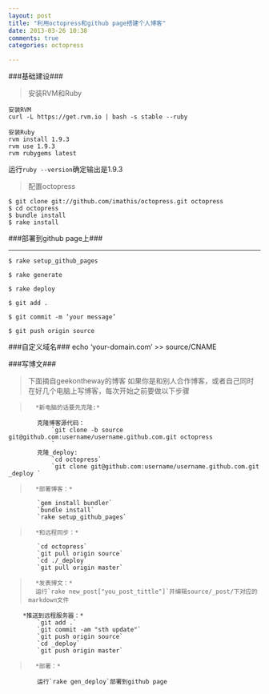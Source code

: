 ```yaml
---
layout: post
title: "利用octopress和github page搭建个人博客"
date: 2013-03-26 10:38
comments: true
categories: octopress 

---
```

###基础建设###
>安装RVM和Ruby
>

	安装RVM
	curl -L https://get.rvm.io | bash -s stable --ruby

	安装Ruby
	rvm install 1.9.3
	rvm use 1.9.3
	rvm rubygems latest

运行`ruby --version`确定输出是1.9.3

<!--more-->

>配置octopress
>


	$ git clone git://github.com/imathis/octopress.git octopress
	$ cd octopress
	$ bundle install
	$ rake install

###部署到github page上###
***
	$ rake setup_github_pages

	$ rake generate

	$ rake deploy

	$ git add .

	$ git commit -m ‘your message’

	$ git push origin source

###自定义域名###
	echo ‘your-domain.com’ >> source/CNAME

###写博文###
>下面摘自geekontheway的博客
>		如果你是和别人合作博客，或者自己同时在好几个电脑上写博客，每次开始之前要做以下步骤

>		*新电脑的话要先克隆:*
			克隆博客源代码：
				`git clone -b source git@github.com:username/username.github.com.git octopress
				`
			克隆_deploy:
				`cd octopress`
				`git clone git@github.com:username/username.github.com.git _deploy `


>		*部署博客：*
			`gem install bundler`
			`bundle install`
			`rake setup_github_pages`

>		*和远程同步：*
			`cd octopress`
			`git pull origin source`
			`cd ./_deploy`
			`git pull origin master`

>		*发表博文：*
>		运行`rake new_post["you_post_tittle"]`并编辑source/_post/下对应的markdown文件

		*推送到远程服务器：*
			`git add .`
			`git commit -am "sth update"`
			`git push origin source`
			`cd _deploy`
			`git push origin master`
>		*部署：*
			运行`rake gen_deploy`部署到github page


